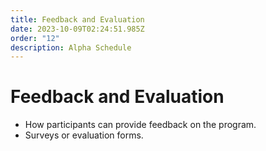 ```yaml
---
title: Feedback and Evaluation
date: 2023-10-09T02:24:51.985Z
order: "12"
description: Alpha Schedule
---
```


# Feedback and Evaluation

- How participants can provide feedback on the program.
- Surveys or evaluation forms.